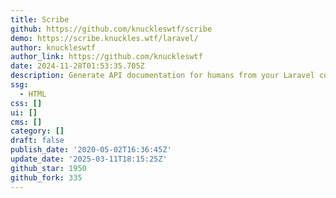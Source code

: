 ```yaml
---
title: Scribe
github: https://github.com/knuckleswtf/scribe
demo: https://scribe.knuckles.wtf/laravel/
author: knuckleswtf
author_link: https://github.com/knuckleswtf
date: 2024-11-28T01:53:35.705Z
description: Generate API documentation for humans from your Laravel codebase.✍
ssg:
  - HTML
css: []
ui: []
cms: []
category: []
draft: false
publish_date: '2020-05-02T16:36:45Z'
update_date: '2025-03-11T18:15:25Z'
github_star: 1950
github_fork: 335
---
```

